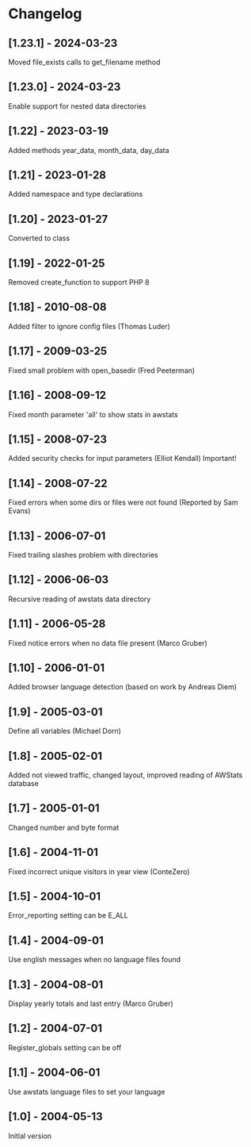# Changelog

## [1.23.1] - 2024-03-23
Moved file_exists calls to get_filename method

## [1.23.0] - 2024-03-23
Enable support for nested data directories

## [1.22] - 2023-03-19
Added methods year_data, month_data, day_data

## [1.21] - 2023-01-28
Added namespace and type declarations

## [1.20] - 2023-01-27
Converted to class

## [1.19] - 2022-01-25
Removed create_function to support PHP 8

## [1.18] - 2010-08-08
Added filter to ignore config files (Thomas Luder)

## [1.17] - 2009-03-25
Fixed small problem with open_basedir (Fred Peeterman)

## [1.16] - 2008-09-12
Fixed month parameter 'all' to show stats in awstats

## [1.15] - 2008-07-23
Added security checks for input parameters (Elliot Kendall) Important!

## [1.14] - 2008-07-22
Fixed errors when some dirs or files were not found (Reported by Sam Evans)

## [1.13] - 2006-07-01
Fixed trailing slashes problem with directories

## [1.12] - 2006-06-03
Recursive reading of awstats data directory

## [1.11] - 2006-05-28
Fixed notice errors when no data file present (Marco Gruber)

## [1.10] - 2006-01-01
Added browser language detection (based on work by Andreas Diem)

## [1.9] - 2005-03-01
Define all variables (Michael Dorn)

## [1.8] - 2005-02-01
Added not viewed traffic, changed layout, improved reading of AWStats database

## [1.7] - 2005-01-01
Changed number and byte format

## [1.6] - 2004-11-01
Fixed incorrect unique visitors in year view (ConteZero)

## [1.5] - 2004-10-01
Error_reporting setting can be E_ALL

## [1.4] - 2004-09-01
Use english messages when no language files found

## [1.3] - 2004-08-01
Display yearly totals and last entry (Marco Gruber)

## [1.2] - 2004-07-01
Register_globals setting can be off

## [1.1] - 2004-06-01
Use awstats language files to set your language

## [1.0] - 2004-05-13
Initial version
